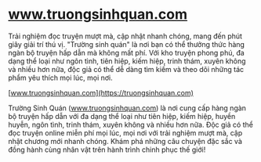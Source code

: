 # www.truongsinhquan.com
Trải nghiệm đọc truyện mượt mà, cập nhật nhanh chóng, mang đến phút giây giải trí thú vị. \"Trường sinh quán\" là nơi bạn có thể thưởng thức hàng ngàn bộ truyện hấp dẫn mà không mất phí. Với kho truyện phong phú, đa dạng thể loại như ngôn tình, tiên hiệp, kiếm hiệp, trinh thám, xuyên không và nhiều hơn nữa, độc giả có thể dễ dàng tìm kiếm và theo dõi những tác phẩm yêu thích mọi lúc, mọi nơi.

[www.truongsinhquan.com](https://truongsinhquan.com)

Trường Sinh Quán (www.truongsinhquan.com) là nơi cung cấp hàng ngàn bộ truyện hấp dẫn với đa dạng thể loại như tiên hiệp, kiếm hiệp, huyền huyễn, ngôn tình, trinh thám, xuyên không và nhiều hơn nữa. Độc giả có thể đọc truyện online miễn phí mọi lúc, mọi nơi với trải nghiệm mượt mà, cập nhật chương mới nhanh chóng. Khám phá những câu chuyện đặc sắc và đồng hành cùng nhân vật trên hành trình chinh phục thế giới!



